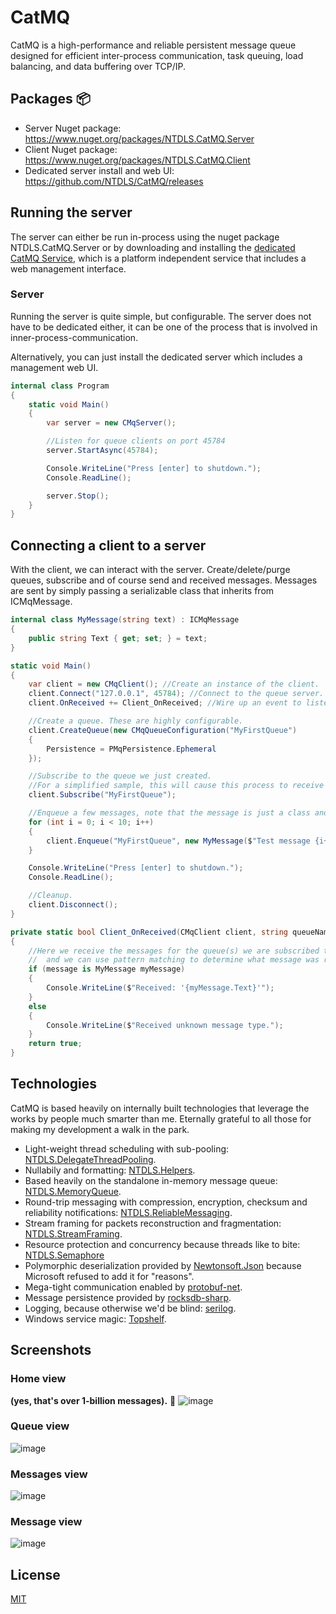 # CatMQ
CatMQ is a high-performance and reliable persistent message queue designed for efficient inter-process communication, task queuing, load balancing, and data buffering over TCP/IP.

## Packages 📦
- Server Nuget package: https://www.nuget.org/packages/NTDLS.CatMQ.Server
- Client Nuget package: https://www.nuget.org/packages/NTDLS.CatMQ.Client
- Dedicated server install and web UI: https://github.com/NTDLS/CatMQ/releases

## Running the server
The server can either be run in-process using the nuget package NTDLS.CatMQ.Server or by downloading
and installing the [dedicated CatMQ Service](https://github.com/NTDLS/CatMQ/releases), which is a platform
independent service that includes a web management interface.

### Server
Running the server is quite simple, but configurable. The server does not have to be dedicated either,
it can be one of the process that is involved in inner-process-communication.

Alternatively, you can just install the dedicated server which includes a management web UI.

```csharp
internal class Program
{
    static void Main()
    {
        var server = new CMqServer();

        //Listen for queue clients on port 45784
        server.StartAsync(45784);

        Console.WriteLine("Press [enter] to shutdown.");
        Console.ReadLine();

        server.Stop();
    }
}
```

## Connecting a client to a server
With the client, we can interact with the server. Create/delete/purge queues, subscribe
and of course send and received messages. Messages are sent by simply passing a serializable
class that inherits from ICMqMessage.


```csharp
internal class MyMessage(string text) : ICMqMessage
{
    public string Text { get; set; } = text;
}

static void Main()
{
    var client = new CMqClient(); //Create an instance of the client.
    client.Connect("127.0.0.1", 45784); //Connect to the queue server.
    client.OnReceived += Client_OnReceived; //Wire up an event to listen for messages.

    //Create a queue. These are highly configurable.
    client.CreateQueue(new CMqQueueConfiguration("MyFirstQueue")
    {
        Persistence = PMqPersistence.Ephemeral
    });

    //Subscribe to the queue we just created.
    //For a simplified sample, this will cause this process to receive the messages we send.
    client.Subscribe("MyFirstQueue");

    //Enqueue a few messages, note that the message is just a class and it must inherit from ICMqMessage.
    for (int i = 0; i < 10; i++)
    {
        client.Enqueue("MyFirstQueue", new MyMessage($"Test message {i++:n0}"));
    }

    Console.WriteLine("Press [enter] to shutdown.");
    Console.ReadLine();

    //Cleanup.
    client.Disconnect();
}

private static bool Client_OnReceived(CMqClient client, string queueName, ICMqMessage message)
{
    //Here we receive the messages for the queue(s) we are subscribed to
    //  and we can use pattern matching to determine what message was received.
    if (message is MyMessage myMessage)
    {
        Console.WriteLine($"Received: '{myMessage.Text}'");
    }
    else
    {
        Console.WriteLine($"Received unknown message type.");
    }
    return true;
}
```

## Technologies
CatMQ is based heavily on internally built technologies that leverage the works by people
much smarter than me. Eternally grateful to all those for making my development a walk in the park.

- Light-weight thread scheduling with sub-pooling: [NTDLS.DelegateThreadPooling](https://github.com/NTDLS/NTDLS.DelegateThreadPooling).
- Nullabily and formatting: [NTDLS.Helpers](https://github.com/NTDLS/NTDLS.Helpers).
- Based heavily on the standalone in-memory message queue: [NTDLS.MemoryQueue](https://github.com/NTDLS/NTDLS.MemoryQueue).
- Round-trip messaging with compression, encryption, checksum and reliability notifications: [NTDLS.ReliableMessaging](https://github.com/NTDLS/NTDLS.ReliableMessaging).
- Stream framing for packets reconstruction and fragmentation: [NTDLS.StreamFraming](https://github.com/NTDLS/NTDLS.StreamFraming).
- Resource protection and concurrency because threads like to bite: [NTDLS.Semaphore](https://github.com/NTDLS/NTDLS.Semaphore)
- Polymorphic deserialization provided by [Newtonsoft.Json](https://github.com/JamesNK/Newtonsoft.Json) because Microsoft refused to add it for "reasons".
- Mega-tight communication enabled by [protobuf-net](https://github.com/protobuf-net/protobuf-net).
- Message persistence provided by [rocksdb-sharp](https://github.com/curiosity-ai/rocksdb-sharp).
- Logging, because otherwise we'd be blind: [serilog](https://github.com/serilog/serilog).
- Windows service magic: [Topshelf](https://github.com/Topshelf/Topshelf).

## Screenshots

### Home view
__(yes, that's over 1-billion messages).__ 👀
![image](https://github.com/user-attachments/assets/48ed2204-0efa-4ee0-8b8a-50f557f74d24)

### Queue view
![image](https://github.com/user-attachments/assets/0abc8369-32f3-43e5-9412-fefc772228dd)

### Messages view
![image](https://github.com/user-attachments/assets/5782e58e-66f7-4f7b-9d2e-8098cb02e616)

### Message view
![image](https://github.com/user-attachments/assets/4c61a930-4ecb-48cb-aa90-c7bd528c7ae8)

## License
[MIT](https://choosealicense.com/licenses/mit/)
